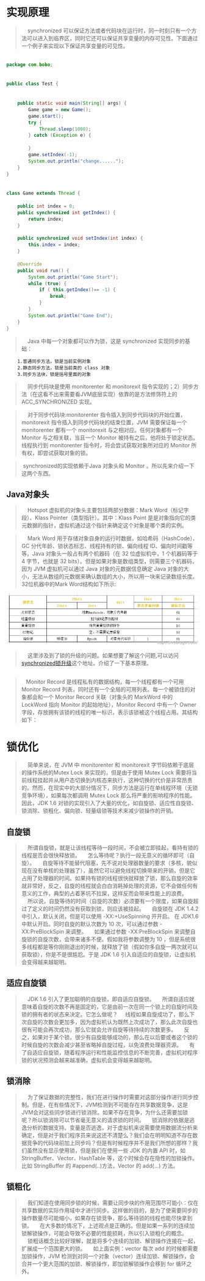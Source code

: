 # 实现原理

>&nbsp;&nbsp;&nbsp;&nbsp;synchronized 可以保证方法或者代码块在运行时，同一时刻只有一个方法可以进入到临界区，同时它还可以保证共享变量的内存可见性。下面通过一个例子来实现以下保证共享变量的可见性。

```java

package com.bobo;


public class Test {


    public static void main(String[] args) {
        Game game = new Game();
        game.start();
        try {
            Thread.sleep(1000);
        } catch (Exception e) {

        }
        game.setIndex(-1);
        System.out.println("change......");
    }
}


class Game extends Thread {

    public int index = 0;
    public synchronized int getIndex() {
        return index;
    }

    public synchronized void setIndex(int index) {
        this.index = index;
    }

    @Override
    public void run() {
        System.out.println("Game Start");
        while (true) {
            if ( this.getIndex()== -1) {
                break;
            }
        }
        System.out.println("Game End");
    }
}


```

>&nbsp;&nbsp;&nbsp;&nbsp;Java 中每一个对象都可以作为锁，这是 synchronized 实现同步的基础：

```text
    1.普通同步方法，锁是当前实例对象
    2.静态同步方法，锁是当前类的 class 对象
    3.同步方法块，锁是括号里面的对象
```

>&nbsp;&nbsp;&nbsp;&nbsp;同步代码块是使用 monitorenter 和 monitorexit 指令实现的；2）同步方法（在这看不出来需要看JVM底层实现）依靠的是方法修饰符上的ACC_SYNCHRONIZED 实现。

>&nbsp;&nbsp;&nbsp;&nbsp;对于同步代码块:monitorenter 指令插入到同步代码块的开始位置，monitorexit 指令插入到同步代码块的结束位置，JVM 需要保证每一个 monitorenter 都有一个 monitorexit 与之相对应。任何对象都有一个 Monitor 与之相关联，当且一个 Monitor 被持有之后，他将处于锁定状态。线程执行到 monitorenter 指令时，将会尝试获取对象所对应的 Monitor 所有权，即尝试获取对象的锁。

>&nbsp;synchronized的实现依赖于Java 对象头和 Monitor 。所以先来介绍一下这两个东西。


## Java对象头


>&nbsp;&nbsp;&nbsp;&nbsp;Hotspot 虚拟机的对象头主要包括两部分数据：Mark Word（标记字段）、Klass Pointer（类型指针）。其中：Klass Point 是是对象指向它的类元数据的指针，虚拟机通过这个指针来确定这个对象是哪个类的实例。

>&nbsp;&nbsp;&nbsp;&nbsp;Mark Word 用于存储对象自身的运行时数据，如哈希码（HashCode）、GC 分代年龄、锁状态标志、线程持有的锁、偏向线程 ID、偏向时间戳等等。Java 对象头一般占有两个机器码（在 32 位虚拟机中，1 个机器码等于 4 字节，也就是 32 bits）。但是如果对象是数组类型，则需要三个机器码，因为 JVM 虚拟机可以通过 Java 对象的元数据信息确定 Java 对象的大小，无法从数组的元数据来确认数组的大小，所以用一块来记录数组长度。32位机器中的Mark Word结构如下所示:

![在这里插入图片描述](https://github.com/wuxiaobo000111/pictures/blob/master/2019-05-10/17.png?raw=true)


>&nbsp;&nbsp;&nbsp;&nbsp;这里涉及到了锁的升级的问题。如果想要了解这个问题,可以访问[synchronized锁升级](https://github.com/wuxiaobo000111/markdown/blob/master/jdk/thread/java%E9%94%81%E7%9A%84%E5%8D%87%E7%BA%A7.md
"synchronized锁升级")这个地址。介绍了一下基本原理。



## 

>&nbsp;&nbsp;&nbsp;Monitor Record 是线程私有的数据结构，每一个线程都有一个可用 Monitor Record 列表，同时还有一个全局的可用列表。每一个被锁住的对象都会和一个 Monitor Record 关联（对象头的 MarkWord 中的 LockWord 指向 Monitor 的起始地址），Monitor Record 中有一个 Owner 字段，存放拥有该锁的线程的唯一标识，表示该锁被这个线程占用。其结构如下：


# 锁优化


>&nbsp;&nbsp;&nbsp;&nbsp;简单来说，在 JVM 中 monitorenter 和 monitorexit 字节码依赖于底层的操作系统的Mutex Lock 来实现的，但是由于使用 Mutex Lock 需要将当前线程挂起并从用户态切换到内核态来执行，这种切换的代价是非常昂贵的。然而，在现实中的大部分情况下，同步方法是运行在单线程环境（无锁竞争环境），如果每次都调用 Mutex Lock 那么将严重的影响程序的性能。因此，JDK 1.6 对锁的实现引入了大量的优化，如自旋锁、适应性自旋锁、锁消除、锁粗化、偏向锁、轻量级锁等技术来减少锁操作的开销。

## 自旋锁

>&nbsp;&nbsp;&nbsp;&nbsp;所谓自旋锁，就是让该线程等待一段时间，不会被立即挂起，看持有锁的线程是否会很快释放锁。
&nbsp;&nbsp;&nbsp;&nbsp;怎么等待呢？执行一段无意义的循环即可（自旋）。
&nbsp;&nbsp;&nbsp;&nbsp;自旋等待不能替代阻塞，先不说对处理器数量的要求（多核，貌似现在没有单核的处理器了），虽然它可以避免线程切换带来的开销，但是它占用了处理器的时间。如果持有锁的线程很快就释放了锁，那么自旋的效率就非常好，反之，自旋的线程就会白白消耗掉处理的资源，它不会做任何有意义的工作，典型的占着茅坑不拉屎，这样反而会带来性能上的浪费。
&nbsp;&nbsp;&nbsp;&nbsp;所以说，自旋等待的时间（自旋的次数）必须要有一个限度，如果自旋超过了定义的时间仍然没有获取到锁，则应该被挂起。
&nbsp;&nbsp;&nbsp;&nbsp;自旋锁在 JDK 1.4.2 中引入，默认关闭，但是可以使用 -XX:+UseSpinning 开开启。
在 JDK1.6 中默认开启。同时自旋的默认次数为 10 次，可以通过参数 -XX:PreBlockSpin 来调整。
&nbsp;&nbsp;&nbsp;&nbsp;如果通过参数 -XX:PreBlockSpin 来调整自旋锁的自旋次数，会带来诸多不便。假如我将参数调整为 10 ，但是系统很多线程都是等你刚刚退出的时候，就释放了锁（假如你多自旋一两次就可以获取锁），你是不是很尴尬。于是 JDK 1.6 引入自适应的自旋锁，让虚拟机会变得越来越聪明。

## 适应自旋锁

>&nbsp;&nbsp;&nbsp;&nbsp;JDK 1.6 引入了更加聪明的自旋锁，即自适应自旋锁。
&nbsp;&nbsp;&nbsp;&nbsp;所谓自适应就意味着自旋的次数不再是固定的，它是由前一次在同一个锁上的自旋时间及锁的拥有者的状态来决定。它怎么做呢？
&nbsp;&nbsp;&nbsp;&nbsp;线程如果自旋成功了，那么下次自旋的次数会更加多，因为虚拟机认为既然上次成功了，那么此次自旋也很有可能会再次成功，那么它就会允许自旋等待持续的次数更多。
&nbsp;&nbsp;&nbsp;&nbsp;反之，如果对于某个锁，很少有自旋能够成功的，那么在以后要或者这个锁的时候自旋的次数会减少甚至省略掉自旋过程，以免浪费处理器资源。
&nbsp;&nbsp;&nbsp;&nbsp;有了自适应自旋锁，随着程序运行和性能监控信息的不断完善，虚拟机对程序锁的状况预测会越来越准确，虚拟机会变得越来越聪明。

## 锁消除

>&nbsp;&nbsp;&nbsp;&nbsp;为了保证数据的完整性，我们在进行操作时需要对这部分操作进行同步控制。但是，在有些情况下，JVM检测到不可能存在共享数据竞争，这是JVM会对这些同步锁进行锁消除。如果不存在竞争，为什么还需要加锁呢？所以锁消除可以节省毫无意义的请求锁的时间。
&nbsp;&nbsp;&nbsp;&nbsp;锁消除的依据是逃逸分析的数据支持。变量是否逃逸，对于虚拟机来说需要使用数据流分析来确定，但是对于我们程序员来说这还不清楚么？我们会在明明知道不存在数据竞争的代码块前加上同步吗？但是有时候程序并不是我们所想的那样？我们虽然没有显示使用锁，但是我们在使用一些 JDK 的内置 API 时，如 StringBuffer、Vector、HashTable 等，这个时候会存在隐性的加锁操作。比如 StringBuffer 的 #append(..)方法，Vector 的 add(...) 方法。

## 锁粗化

>&nbsp;&nbsp;&nbsp;&nbsp;我们知道在使用同步锁的时候，需要让同步块的作用范围尽可能小：仅在共享数据的实际作用域中才进行同步。这样做的目的，是为了使需要同步的操作数量尽可能缩小，如果存在锁竞争，那么等待锁的线程也能尽快拿到锁。
&nbsp;&nbsp;&nbsp;&nbsp;在大多数的情况下，上述观点是正确的。但是如果一系列的连续加锁解锁操作，可能会导致不必要的性能损耗，所以引入锁粗化的概念。
&nbsp;&nbsp;&nbsp;&nbsp;锁粗话概念比较好理解，就是将多个连续的加锁、解锁操作连接在一起，扩展成一个范围更大的锁。
&nbsp;&nbsp;&nbsp;&nbsp;如上面实例：vector 每次 add 的时候都需要加锁操作，JVM 检测到对同一个对象（vector）连续加锁、解锁操作，会合并一个更大范围的加锁、解锁操作，即加锁解锁操作会移到 for 循环之外。